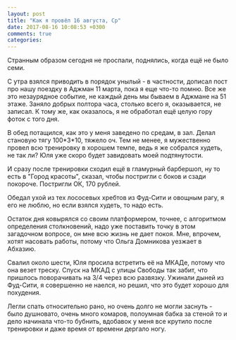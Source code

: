 ```yaml
---
layout: post
title: "Как я провёл 16 августа, Ср"
date: 2017-08-16 10:08:53 +0300
comments: true
categories: 
---
```

Странным образом сегодня не проспали, поднялись, когда ещё не было семи.

С утра взялся приводить в порядок унылый - в частности, дописал пост про нашу поездку в Аджман 11 марта, пока я еще что-то помню. Все же это незаурядное событие, не каждый день мы бываем в Аджмане на 51 этаже. Заняло добрых полтора часа, столько всего я, оказывается, не записал. К тому же, как оказалось, я не обработал ещё целую гору фоток с того дня.

В обед потащился, как это у меня заведено по средам, в зал. Делал становую тягу 100\*3\*10, тяжело оч. Тем не менее, я мужественно провел всю тренировку в хорошем темпе, ведь я же собрался худеть, не так ли? Юля уже скоро будет завидовать моей подтянутости.

И сразу после тренировки сходил ещё в гламурный барбершоп, ну то есть в "Город красоты", сказал, чтобы постригли с боков и сзади покороче. Постригли ОК, 170 рублей.

Обедал ухой из тех лососевых хребтов из Фуд-Сити и овощным рагу, я его не люблю, но если взялся худеть, то надо есть.

Остаток дня ковырялся со своим платформером, точнее, с алгоритмом определения столкновений, надо уже поставить точку в этом загадочном вопросе, он мне всю жизнь не дает покоя. Мне, впрочем, хотят насовать работы, потому что Ольга Домникова уезжает в Абхазию.

Свалил около шести, Юля просила встретить её на МКАДе, потому что она везет треску. Спуск на МКАД с улицы Свободы так забит, что пришлось поворачивать на 3/4 через всю развязку. Ужинали дыней из Фуд-Сити, я совершенно не наелся, но решил, что это будет хорошо для похудения.

Легли спать относительно рано, но очень долго не могли заснуть - было душновато, очень много комаров, полоумная бабка за стеной то и дело начинала что-то бубнить, вдобавок у меня все крутило после тренировки и даже время от времени дергало ногу.
